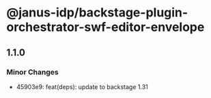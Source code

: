 # @janus-idp/backstage-plugin-orchestrator-swf-editor-envelope

## 1.1.0

### Minor Changes

- 45903e9: feat(deps): update to backstage 1.31
